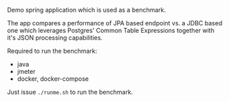 Demo spring application which is used as a benchmark.

The app compares a performance of JPA based endpoint vs. a JDBC based one which leverages Postgres' Common Table Expressions together with it's JSON processing capabilities.

Required to run the benchmark:
- java
- jmeter
- docker, docker-compose

Just issue `./runme.sh` to run the benchmark.